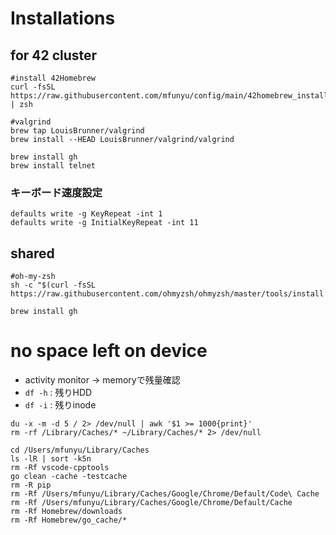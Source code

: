 # Installations

## for 42 cluster
```
#install 42Homebrew
curl -fsSL https://raw.githubusercontent.com/mfunyu/config/main/42homebrew_install.sh | zsh

#valgrind
brew tap LouisBrunner/valgrind
brew install --HEAD LouisBrunner/valgrind/valgrind

brew install gh
brew install telnet

```
### キーボード速度設定
```
defaults write -g KeyRepeat -int 1
defaults write -g InitialKeyRepeat -int 11
```

## shared
```
#oh-my-zsh
sh -c "$(curl -fsSL https://raw.githubusercontent.com/ohmyzsh/ohmyzsh/master/tools/install.sh)"

brew install gh
```

# no space left on device
- activity monitor -> memoryで残量確認
- `df -h` : 残りHDD
- `df -i` : 残りinode
```
du -x -m -d 5 / 2> /dev/null | awk '$1 >= 1000{print}'
rm -rf /Library/Caches/* ~/Library/Caches/* 2> /dev/null
```
```
cd /Users/mfunyu/Library/Caches
ls -lR | sort -k5n
rm -Rf vscode-cpptools
go clean -cache -testcache
rm -R pip
rm -Rf /Users/mfunyu/Library/Caches/Google/Chrome/Default/Code\ Cache
rm -Rf /Users/mfunyu/Library/Caches/Google/Chrome/Default/Cache
rm -Rf Homebrew/downloads
rm -Rf Homebrew/go_cache/*
```

